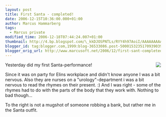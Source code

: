 ```yaml
---
layout: post
title: First Santa - completed!
date: 2006-12-15T10:36:00.000+01:00
author: Marcus Hammarberg
tags:
  - Marcus private
modified_time: 2006-12-18T07:44:24.007+01:00
thumbnail: http://4.bp.blogspot.com/\_kkDJOSPNTLs/RYY4h97AoiI/AAAAAAAAAC8/H_wEKrKPytc/s72-c/IMAGE_111.jpg
blogger_id: tag:blogger.com,1999:blog-36533086.post-5000153235170939039
blogger_orig_url: http://www.marcusoft.net/2006/12/first-sant-completed.html
---
```


[<img
src="http://4.bp.blogspot.com/_kkDJOSPNTLs/RYY4h97AoiI/AAAAAAAAAC8/H_wEKrKPytc/s320/IMAGE_111.jpg"
id="BLOGGER_PHOTO_ID_5009753791705162274"
style="FLOAT: right; MARGIN: 0px 0px 10px 10px; CURSOR: hand"
data-border="0" />](http://4.bp.blogspot.com/_kkDJOSPNTLs/RYY4h97AoiI/AAAAAAAAAC8/H_wEKrKPytc/s1600-h/IMAGE_111.jpg)

<div>

<div>

<div>

Yesterday did my first Santa-performance!

Since it was on party for Elins workplace and didn't know anyone I was a
bit nervous. Also they are nurses on a "urology"-department i was a bit
nervous to read the rhymes on their present. :) And I was right - some
of the rhymes had to do with the parts of the body that they work with.
Nothing to bad though...

</div>

<div>

To the right is not a mugshot of someone robbing a bank, but rather me
in the Santa outfit.

</div>

</div>

</div>
